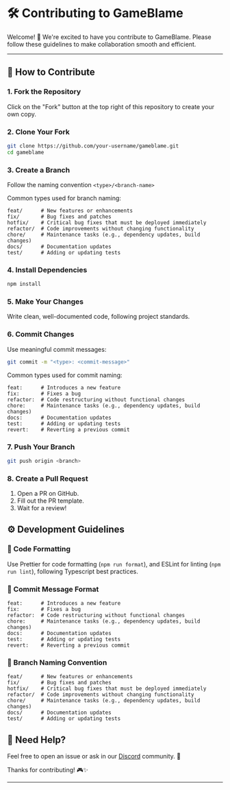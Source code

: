 # 🛠 Contributing to GameBlame

Welcome! 🎉 We're excited to have you contribute to GameBlame. Please follow these guidelines to make collaboration
smooth and efficient.

---

## 🚀 How to Contribute

### 1️. Fork the Repository

Click on the "Fork" button at the top right of this repository to create your own copy.

### 2. Clone Your Fork

```sh
git clone https://github.com/your-username/gameblame.git
cd gameblame
```

### 3. Create a Branch

Follow the naming convention `<type>/<branch-name>`

Common types used for branch naming:

```plain text
feat/      # New features or enhancements
fix/       # Bug fixes and patches
hotfix/    # Critical bug fixes that must be deployed immediately
refactor/  # Code improvements without changing functionality
chore/     # Maintenance tasks (e.g., dependency updates, build changes)
docs/      # Documentation updates
test/      # Adding or updating tests
```

### 4. Install Dependencies

```sh
npm install
```

### 5. Make Your Changes

Write clean, well-documented code, following project standards.

### 6. Commit Changes

Use meaningful commit messages:

```sh
git commit -m "<type>: <commit-message>"
```

Common types used for commit naming:

```plain text
feat:      # Introduces a new feature
fix:       # Fixes a bug
refactor:  # Code restructuring without functional changes
chore:     # Maintenance tasks (e.g., dependency updates, build changes)
docs:      # Documentation updates
test:      # Adding or updating tests
revert:    # Reverting a previous commit
```

### 7. Push Your Branch

```sh
git push origin <branch>
``` 

### 8. Create a Pull Request

1. Open a PR on GitHub.
2. Fill out the PR template.
3. Wait for a review!

## ⚙️ Development Guidelines

### 🔹 Code Formatting

Use Prettier for code formatting (`npm run format`), and ESLint for linting (`npm run lint`), following Typescript best
practices.

### 🔹 Commit Message Format

```plain text
feat:      # Introduces a new feature
fix:       # Fixes a bug
refactor:  # Code restructuring without functional changes
chore:     # Maintenance tasks (e.g., dependency updates, build changes)
docs:      # Documentation updates
test:      # Adding or updating tests
revert:    # Reverting a previous commit
```

### 🔹 Branch Naming Convention

```plain text
feat/      # New features or enhancements
fix/       # Bug fixes and patches
hotfix/    # Critical bug fixes that must be deployed immediately
refactor/  # Code improvements without changing functionality
chore/     # Maintenance tasks (e.g., dependency updates, build changes)
docs/      # Documentation updates
test/      # Adding or updating tests
```

## 🚨 Need Help?

Feel free to open an issue or ask in our [Discord](https://discord.gg/RbSCJWZpaw) community. 🚀

Thanks for contributing! 🎮✨


---